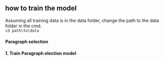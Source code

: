 ## how to train the model  

  Assuming all training data is in the data folder, change the path to the data folder in the cmd.  
  `cd path\to\data`  

<h4> Paragraph selection <h4>
1. Train Paragraph election model     

  ```cmd python Paragraph_Selection_Train.py --train_file .\data\train.json --validation_file .\data\valid.json --test_file .\data\test.json --output_dir .\data\result\ --model_name_or_path "hfl/chinese-macbert-base"

  


   

   
